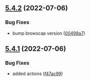 ## [5.4.2](https://github.com/netbull/SecurityBundle/compare/v5.4.1...v5.4.2) (2022-07-06)


### Bug Fixes

* bump browscap version ([00498a7](https://github.com/netbull/SecurityBundle/commit/00498a7b00309d69fce65c63e29586c8745204ce))

## [5.4.1](https://github.com/netbull/SecurityBundle/compare/v5.4.0...v5.4.1) (2022-07-06)


### Bug Fixes

* added actions ([f47ac99](https://github.com/netbull/SecurityBundle/commit/f47ac9955c896cf53faccb61f1bba6f45d7cea17))
